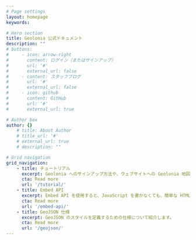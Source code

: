 ```yaml
---
# Page settings
layout: homepage
keywords:

# Hero section
title: Geolonia 公式ドキュメント
description: ""
# buttons:
#     - icon: arrow-right
#       content: ログイン（またはサインアップ）
#       url: '#'
#       external_url: false
#     - content: スタッフブログ
#       url: '#'
#       external_url: false
#     - icon: github
#       content: GitHub
#       url: '#'
#       external_url: true

# Author box
author: {}
    # title: About Author
    # title_url: '#'
    # external_url: true
    # description: ""

# Grid navigation
grid_navigation:
    - title: チュートリアル
      excerpt: Geolonia へのサインアップ方法や、ウェブサイトへの Geolonia 地図の埋め込み方法についてご紹介します。
      cta: Read more
      url: '/tutorial/'
    - title: Embed API
      excerpt: Embed API を使用すると、JavaScript を書かなくても、簡単な HTML を挿入するだけで地図を表示することが可能です。
      cta: Read more
      url: '/embed-api/'
    - title: GeoJSON 仕様
      excerpt: GeoJSON のスタイルを定義するための仕様について紹介します。
      cta: Read more
      url: '/geojson/'
---
```

